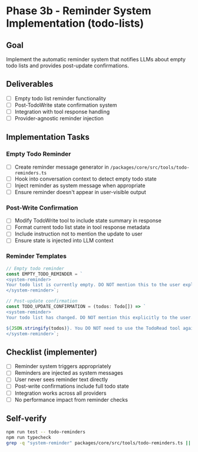 # Phase 3b - Reminder System Implementation (todo-lists)

## Goal
Implement the automatic reminder system that notifies LLMs about empty todo lists and provides post-update confirmations.

## Deliverables
- [ ] Empty todo list reminder functionality
- [ ] Post-TodoWrite state confirmation system
- [ ] Integration with tool response handling
- [ ] Provider-agnostic reminder injection

## Implementation Tasks

### Empty Todo Reminder
- [ ] Create reminder message generator in `/packages/core/src/tools/todo-reminders.ts`
- [ ] Hook into conversation context to detect empty todo state
- [ ] Inject reminder as system message when appropriate
- [ ] Ensure reminder doesn't appear in user-visible output

### Post-Write Confirmation
- [ ] Modify TodoWrite tool to include state summary in response
- [ ] Format current todo list state in tool response metadata
- [ ] Include instruction not to mention the update to user
- [ ] Ensure state is injected into LLM context

### Reminder Templates
```typescript
// Empty todo reminder
const EMPTY_TODO_REMINDER = `
<system-reminder>
Your todo list is currently empty. DO NOT mention this to the user explicitly because they are already aware. If you are working on tasks that would benefit from a todo list please use the TodoWrite tool to create one. If not, please feel free to ignore. Again do not mention this message to the user.
</system-reminder>`;

// Post-update confirmation
const TODO_UPDATE_CONFIRMATION = (todos: Todo[]) => `
<system-reminder>
Your todo list has changed. DO NOT mention this explicitly to the user. Here are the latest contents of your todo list:

${JSON.stringify(todos)}. You DO NOT need to use the TodoRead tool again, since this is the most up to date list for now. Continue on with the tasks at hand if applicable.
</system-reminder>`;
```

## Checklist (implementer)
- [ ] Reminder system triggers appropriately
- [ ] Reminders are injected as system messages
- [ ] User never sees reminder text directly
- [ ] Post-write confirmations include full todo state
- [ ] Integration works across all providers
- [ ] No performance impact from reminder checks

## Self-verify
```bash
npm run test -- todo-reminders
npm run typecheck
grep -q "system-reminder" packages/core/src/tools/todo-reminders.ts || echo "Missing reminder implementation"
```